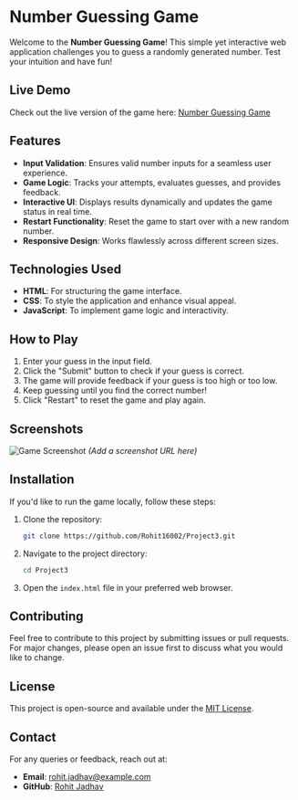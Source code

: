 # Number Guessing Game

Welcome to the **Number Guessing Game**! This simple yet interactive web application challenges you to guess a randomly generated number. Test your intuition and have fun!

## Live Demo
Check out the live version of the game here: [Number Guessing Game](https://number-guessing-game-byrohit.netlify.app/)

## Features
- **Input Validation**: Ensures valid number inputs for a seamless user experience.
- **Game Logic**: Tracks your attempts, evaluates guesses, and provides feedback.
- **Interactive UI**: Displays results dynamically and updates the game status in real time.
- **Restart Functionality**: Reset the game to start over with a new random number.
- **Responsive Design**: Works flawlessly across different screen sizes.

## Technologies Used
- **HTML**: For structuring the game interface.
- **CSS**: To style the application and enhance visual appeal.
- **JavaScript**: To implement game logic and interactivity.

## How to Play
1. Enter your guess in the input field.
2. Click the "Submit" button to check if your guess is correct.
3. The game will provide feedback if your guess is too high or too low.
4. Keep guessing until you find the correct number!
5. Click "Restart" to reset the game and play again.

## Screenshots
![Game Screenshot](#) *(Add a screenshot URL here)*

## Installation
If you'd like to run the game locally, follow these steps:
1. Clone the repository:
   ```bash
   git clone https://github.com/Rohit16002/Project3.git
   ```
2. Navigate to the project directory:
   ```bash
   cd Project3
   ```
3. Open the `index.html` file in your preferred web browser.

## Contributing
Feel free to contribute to this project by submitting issues or pull requests. For major changes, please open an issue first to discuss what you would like to change.

## License
This project is open-source and available under the [MIT License](LICENSE).

## Contact
For any queries or feedback, reach out at:
- **Email**: [rohit.jadhav@example.com](mailto:rohit.jadhav@example.com)
- **GitHub**: [Rohit Jadhav](https://github.com/Rohit16002)
